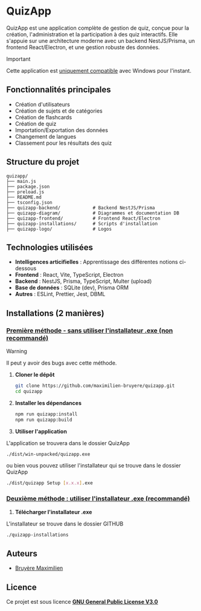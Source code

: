 # QuizApp

QuizApp est une application complète de gestion de quiz, conçue pour la création, l'administration et la participation à des quiz interactifs. Elle s'appuie sur une architecture moderne avec un backend NestJS/Prisma, un frontend React/Electron, et une gestion robuste des données.

> [!IMPORTANT]
> Cette application est <ins>uniquement compatible</ins> avec Windows pour l'instant.

## Fonctionnalités principales
- Création d'utilisateurs
- Création de sujets et de catégories
- Création de flashcards
- Création de quiz
- Importation/Exportation des données
- Changement de langues
- Classement pour les résultats des quiz
  
## Structure du projet

```
quizapp/
├── main.js
├── package.json
├── preload.js
├── README.md
├── tsconfig.json
├── quizapp-backend/            # Backend NestJS/Prisma
├── quizapp-diagram/            # Diagrammes et documentation DB
├── quizapp-frontend/           # Frontend React/Electron
├── quizapp-installations/      # Scripts d'installation
├── quizapp-logo/               # Logos
```

## Technologies utilisées
- **Intelligences articifielles** : Apprentissage des différentes notions ci-dessous
- **Frontend** : React, Vite, TypeScript, Electron
- **Backend** : NestJS, Prisma, TypeScript, Multer (upload)
- **Base de données** : SQLite (dev), Prisma ORM
- **Autres** : ESLint, Prettier, Jest, DBML

## Installations (2 manières)

### <ins>Première méthode - sans utiliser l'installateur .exe (non recommandé)</ins>

> [!WARNING]
> Il peut y avoir des bugs avec cette méthode.

1. **Cloner le dépôt**
   ```bash
   git clone https://github.com/maximilien-bruyere/quizapp.git
   cd quizapp
   ```

2. **Installer les dépendances**
   ```bash
   npm run quizapp:install
   npm run quizapp:build
   ```

3. **Utiliser l'application**

L'application se trouvera dans le dossier QuizApp
   ```bash
   ./dist/win-unpacked/quizapp.exe
   ```
ou bien vous pouvez utiliser l'installateur qui se trouve dans le dossier QuizApp
   ```bash
   ./dist/quizapp Setup [x.x.x].exe
   ```

### <ins>Deuxième méthode : utiliser l'installateur .exe (recommandé)</ins>

1. **Télécharger l'installateur .exe**

L'installateur se trouve dans le dossier GITHUB
   ```bash
   ./quizapp-installations
   ```

## Auteurs

- [Bruyère Maximilien](https://github.com/maximilien-bruyere)

## Licence

Ce projet est sous licence [<ins>**GNU General Public License V3.0**</ins>](https://github.com/maximilien-bruyere/QuizApp?tab=GPL-3.0-1-ov-file)

